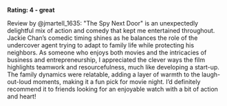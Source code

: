 **Rating: 4 - great**

Review by @jmartell_1635: "The Spy Next Door" is an unexpectedly delightful mix of action and comedy that kept me entertained throughout. Jackie Chan’s comedic timing shines as he balances the role of the undercover agent trying to adapt to family life while protecting his neighbors. As someone who enjoys both movies and the intricacies of business and entrepreneurship, I appreciated the clever ways the film highlights teamwork and resourcefulness, much like developing a start-up. The family dynamics were relatable, adding a layer of warmth to the laugh-out-loud moments, making it a fun pick for movie night. I’d definitely recommend it to friends looking for an enjoyable watch with a bit of action and heart!